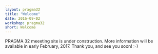 ```yaml
---
layout: pragma32
title: "Welcome"
date: 2016-09-02
workshop: pragma32
short: Welcome
---
```


PRAGMA 32 meeeting site is under construction. More information will be available in early February, 2017. Thank you, and see you soon! :-)

